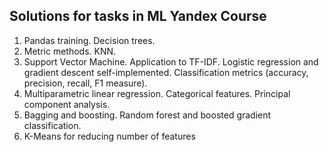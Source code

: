 Solutions for tasks in ML Yandex Course
---------------------------------------

1. Pandas training. Decision trees.
2. Metric methods. KNN.
3. Support Vector Machine. Application to TF-IDF. Logistic regression and gradient descent self-implemented.
Classification metrics (accuracy, precision, recall, F1 measure).
4. Multiparametric linear regression. Categorical features. Principal component analysis.
5. Bagging and boosting. Random forest and boosted gradient classification.
6. K-Means for reducing number of features
